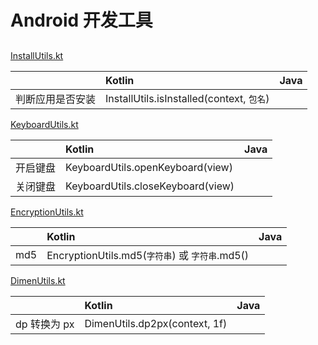# Android 开发工具

##

[InstallUtils.kt](tools/src/main/java/com/kongqw/tools/InstallUtils.kt)

|               | Kotlin                                   | Java |
|:--------------|:-----------------------------------------|:-----|
| 判断应用是否安装 | InstallUtils.isInstalled(context, `包名`) |      |



[KeyboardUtils.kt](tools/src/main/java/com/kongqw/tools/KeyboardUtils.kt)


|  | Kotlin                            | Java |
|:-------------|:----------------------------------|:-----|
| 开启键盘      | KeyboardUtils.openKeyboard(view)  |      |
| 关闭键盘      | KeyboardUtils.closeKeyboard(view) |      |



[EncryptionUtils.kt](tools/src/main/java/com/kongqw/tools/EncryptionUtils.kt)

|     | Kotlin                                       | Java |
|:----|:---------------------------------------------|:-----|
| md5 | EncryptionUtils.md5(`字符串`) 或 `字符串`.md5() |      |


[DimenUtils.kt](tools/src/main/java/com/kongqw/tools/DimenUtils.kt)

|             | Kotlin                        | Java |
|:------------|:------------------------------|:-----|
| dp 转换为 px | DimenUtils.dp2px(context, 1f) |      |
